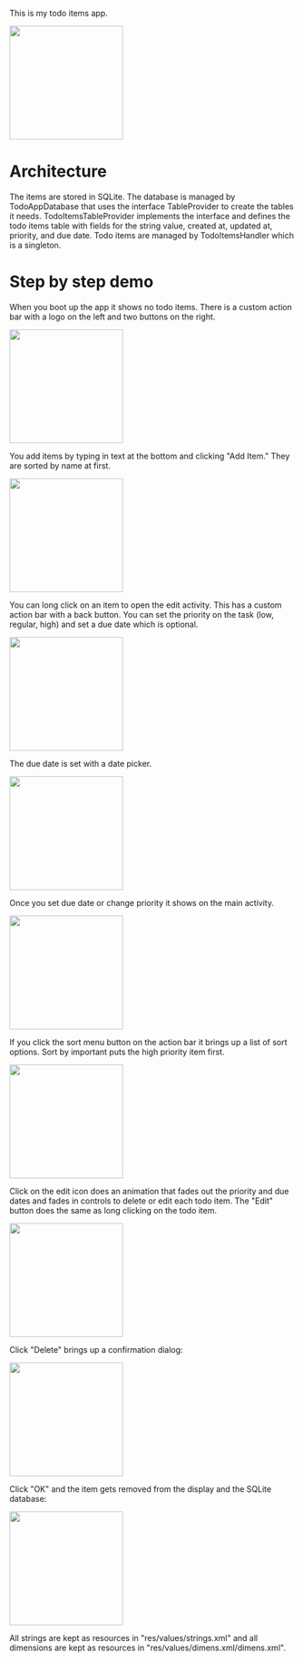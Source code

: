 This is my todo items app.

<img src="http://g.recordit.co/gM01EbWigV.gif" width="200">

# Architecture #

The items are stored in SQLite. The database is managed by TodoAppDatabase that uses the interface TableProvider to create the tables it needs. TodoItemsTableProvider implements the interface and defines the todo items table with fields for the string value, created at, updated at, priority, and due date. Todo items are managed by TodoItemsHandler which is a singleton.

# Step by step demo #

When you boot up the app it shows no todo items. There is a custom action bar with a logo on the left and two buttons on the right.

<img src="https://github.com/ebaumstarck/todoapp_android/blob/master/demo/screenshot1.png" width="200">

You add items by typing in text at the bottom and clicking "Add Item." They are sorted by name at first.

<img src="https://github.com/ebaumstarck/todoapp_android/blob/master/demo/screenshot2.png" width="200">

You can long click on an item to open the edit activity. This has a custom action bar with a back button. You can set the priority on the task (low, regular, high) and set a due date which is optional.

<img src="https://github.com/ebaumstarck/todoapp_android/blob/master/demo/screenshot3.png" width="200">

The due date is set with a date picker.

<img src="https://github.com/ebaumstarck/todoapp_android/blob/master/demo/screenshot4.png" width="200">

Once you set due date or change priority it shows on the main activity.

<img src="https://github.com/ebaumstarck/todoapp_android/blob/master/demo/screenshot5.png" width="200">

If you click the sort menu button on the action bar it brings up a list of sort options. Sort by important puts the high priority item first.

<img src="https://github.com/ebaumstarck/todoapp_android/blob/master/demo/screenshot6.png" width="200">

Click on the edit icon does an animation that fades out the priority and due dates and fades in controls to delete or edit each todo item. The "Edit" button does the same as long clicking on the todo item.

<img src="https://github.com/ebaumstarck/todoapp_android/blob/master/demo/screenshot7.png" width="200">

Click "Delete" brings up a confirmation dialog:

<img src="https://github.com/ebaumstarck/todoapp_android/blob/master/demo/screenshot8.png" width="200">

Click "OK" and the item gets removed from the display and the SQLite database:

<img src="https://github.com/ebaumstarck/todoapp_android/blob/master/demo/screenshot9.png" width="200">

All strings are kept as resources in "res/values/strings.xml" and all dimensions are kept as resources in "res/values/dimens.xml/dimens.xml".
